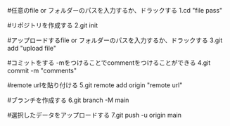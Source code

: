 #任意のfile or フォルダーのパスを入力するか、ドラックする
1.cd "file pass"

#リポジトリを作成する
2.git init

#アップロードするfile or フォルダーのパスを入力するか、ドラックする
3.git add "upload file"

#コミットをする -mをつけることでcommentをつけることができる
4.git commit -m "comments"

#remote urlを貼り付ける
5.git remote add origin "remote url"

#ブランチを作成する
6.git branch -M main

#選択したデータをアップロードする
7.git push -u origin main
